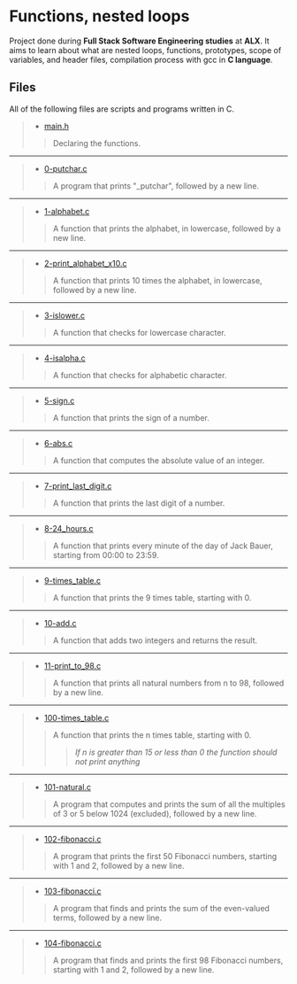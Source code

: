 # Functions, nested loops
Project done during **Full Stack Software Engineering studies** at **ALX**. It aims to learn about what are nested loops, functions, prototypes, scope of variables, and header files, compilation process with gcc in **C language**.

## Files
All of the following files are scripts and programs written in C.


> * [main.h](https://github.com/Moh-A-Mahdi/alx-low_level_programming/blob/master/0x02-functions_nested_loops/main.h)
>> Declaring the functions.
------------------
> * [0-putchar.c](https://github.com/Moh-A-Mahdi/alx-low_level_programming/blob/master/0x02-functions_nested_loops/0-putchar.c)
>> A program that prints "_putchar", followed by a new line.
------------------
> * [1-alphabet.c](https://github.com/Moh-A-Mahdi/alx-low_level_programming/blob/master/0x02-functions_nested_loops/1-alphabet.c)
>> A function that prints the alphabet, in lowercase, followed by a new line.
------------------
> * [2-print_alphabet_x10.c](https://github.com/Moh-A-Mahdi/alx-low_level_programming/blob/master/0x02-functions_nested_loops/2-print_alphabet_x10.c)
>> A function that prints 10 times the alphabet, in lowercase, followed by a new line.
------------------ 
> * [3-islower.c](https://github.com/Moh-A-Mahdi/alx-low_level_programming/blob/master/0x02-functions_nested_loops/3-islower.c)
>> A function that checks for lowercase character.
------------------ 
> * [4-isalpha.c](https://github.com/Moh-A-Mahdi/alx-low_level_programming/blob/master/0x02-functions_nested_loops/4-isalpha.c)
>> A function that checks for alphabetic character.
------------------
> * [5-sign.c](https://github.com/Moh-A-Mahdi/alx-low_level_programming/blob/master/0x02-functions_nested_loops/5-sign.c)
>> A function that prints the sign of a number.
------------------ 
> * [6-abs.c](https://github.com/Moh-A-Mahdi/alx-low_level_programming/blob/master/0x02-functions_nested_loops/6-abs.c)
>> A function that computes the absolute value of an integer.
------------------
> * [7-print_last_digit.c](https://github.com/Moh-A-Mahdi/alx-low_level_programming/blob/master/0x02-functions_nested_loops/7-print_last_digit.c)
>> A function that prints the last digit of a number.
------------------
> * [8-24_hours.c](https://github.com/Moh-A-Mahdi/alx-low_level_programming/blob/master/0x02-functions_nested_loops/8-24_hours.c)
>> A function that prints every minute of the day of Jack Bauer, starting from 00:00 to 23:59.
 ------------------
> * [9-times_table.c](https://github.com/Moh-A-Mahdi/alx-low_level_programming/blob/master/0x02-functions_nested_loops/9-times_table.c)
>> A function that prints the 9 times table, starting with 0.
------------------
> * [10-add.c](https://github.com/Moh-A-Mahdi/alx-low_level_programming/blob/master/0x02-functions_nested_loops/10-add.c)
>> A function that adds two integers and returns the result.
------------------
> * [11-print_to_98.c](https://github.com/Moh-A-Mahdi/alx-low_level_programming/blob/master/0x02-functions_nested_loops/11-print_to_98.c)
>> A function that prints all natural numbers from n to 98, followed by a new line.
------------------
> * [100-times_table.c](https://github.com/Moh-A-Mahdi/alx-low_level_programming/blob/master/0x02-functions_nested_loops/100-times_table.c)
>> A function that prints the n times table, starting with 0.
>>> _If n is greater than 15 or less than 0 the function should not print anything_
 ------------------
> * [101-natural.c](https://github.com/Moh-A-Mahdi/alx-low_level_programming/blob/master/0x02-functions_nested_loops/101-natural.c)
>> A program that computes and prints the sum of all the multiples of 3 or 5 below 1024 (excluded), followed by a new line.
------------------
> * [102-fibonacci.c](https://github.com/Moh-A-Mahdi/alx-low_level_programming/blob/master/0x02-functions_nested_loops/102-fibonacci.c)
>> A program that prints the first 50 Fibonacci numbers, starting with 1 and 2, followed by a new line.
------------------
> * [103-fibonacci.c](https://github.com/Moh-A-Mahdi/alx-low_level_programming/blob/master/0x02-functions_nested_loops/103-fibonacci.c)
>> A program that finds and prints the sum of the even-valued terms, followed by a new line.
------------------
> * [104-fibonacci.c](https://github.com/Moh-A-Mahdi/alx-low_level_programming/blob/master/0x02-functions_nested_loops/104-fibonacci.c)
>> A program that finds and prints the first 98 Fibonacci numbers, starting with 1 and 2, followed by a new line.
